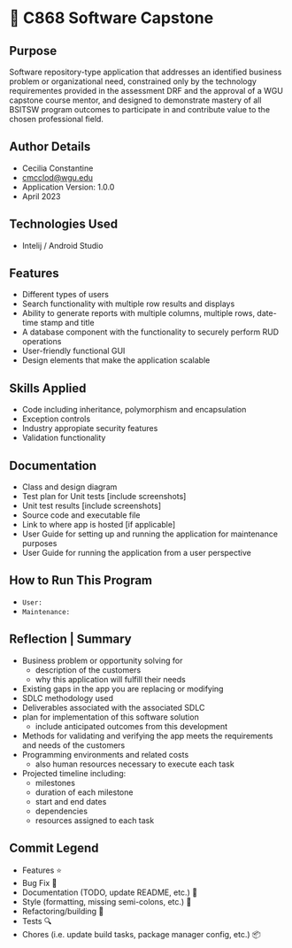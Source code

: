 # :briefcase: C868 Software Capstone

## Purpose
Software repository-type application that addresses an identified business problem or organizational need, constrained only by the technology requirementes provided in the assessment DRF and the approval of a WGU capstone course mentor, and designed to demonstrate mastery of all BSITSW program outcomes to participate in and contribute value to the chosen professional field.

## Author Details
- Cecilia Constantine
- cmcclod@wgu.edu
- Application Version: 1.0.0
- April 2023

## Technologies Used
- Intelij / Android Studio

## Features
- Different types of users
- Search functionality with multiple row results and displays
- Ability to generate reports with multiple columns, multiple rows, date-time stamp and title
- A database component with the functionality to securely perform RUD operations
- User-friendly functional GUI
- Design elements that make the application scalable

## Skills Applied
- Code including inheritance, polymorphism and encapsulation
- Exception controls
- Industry appropiate security features
- Validation functionality

## Documentation
- Class and design diagram
- Test plan for Unit tests [include screenshots]
- Unit test results [include screenshots]
- Source code and executable file
- Link to where app is hosted [if applicable]
- User Guide for setting up and running the application for maintenance purposes
- User Guide for running the application from a user perspective

## How to Run This Program
- `User:`
- `Maintenance:`

## Reflection | Summary
- Business problem or opportunity solving for
    - description of the customers
    - why this application will fulfill their needs
- Existing gaps in the app you are replacing or modifying
- SDLC methodology used
- Deliverables associated with the associated SDLC
- plan for implementation of this software solution
    - include anticipated outcomes from this development
- Methods for validating and verifying the app meets the requirements and needs of the customers
- Programming environments and related costs
    - also human resources necessary to execute each task
- Projected timeline including:
    - milestones
    - duration of each milestone
    - start and end dates
    - dependencies
    - resources assigned to each task

## Commit Legend
* Features :star:
* Bug Fix :wrench:
* Documentation (TODO, update README, etc.) :scroll:
* Style (formatting, missing semi-colons, etc.) :art:
* Refactoring/building :construction:
* Tests :mag:
* Chores (i.e. update build tasks, package manager config, etc.) :package: